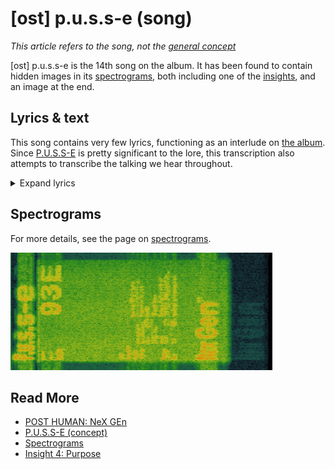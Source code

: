 # [ost] p.u.s.s-e (song)

*This article refers to the song, not the [general concept](../lore/pusse)*

[ost] p.u.s.s-e is the 14th song on the album. It has been found to contain hidden images in its [spectrograms](spectrograms),
both including one of the [insights](../lore/insights), and an image at the end.

## Lyrics & text

This song contains very few lyrics, functioning as an interlude on [the album](ph-nex-gen). 
Since [P.U.S.S-E](../lore/pusse) is pretty significant to the lore, this transcription 
also attempts to transcribe the talking we hear throughout.

<details class="lyrics">
<summary>Expand lyrics</summary>

```
- Talking:
It's simple folk-
[???]ogram therapeutic
It's DMT! And how could it help you access Youtopia?
Everybody stick around because we're gonna have some fun and look at this-
(Woman talking fast and jumbled)
I just wanted to try something new
Ecsta[sy]
You're si-
(Screaming)
GET AWAY, GET AWAY
(More distorted screaming)

I think the question on everyone's lips is 
what would you do for P.U.S.S-E?

(Music, flashes of "LET PUSS-E GUIDE YOU THERE")

Do you wanna join the millions of people that already ascended to Youtopia?

(Music, more imagery)

State of the art emotion simulator
Ancestors of the [yesteryears?]

- Singing:
THE BLOODS ON OUR HANDS
THE BLOODS ON OUR HANDS

- Talking:
WHAT WOULD YOU DO FOR PUSS-E

[SYMBOLS FLASHING, GENXSIS VIDEO, HIDDEN IMAGERY]

Remember when you used to care?
Remember when it used to mean something?
Remember when it was as simple as the summer sunset?
No? [man grumbling] You will.
```

</details>

## Spectrograms

For more details, see the page on [spectrograms](spectrograms).

![Spectrogram showing label on a P.U.S.S-E bottle](../../Resources/music/spectrograms/spectogram_pusse_end.png)

## Read More

- [POST HUMAN: NeX GEn](ph-nex-gen)
- [P.U.S.S-E (concept)](../lore/pusse)
- [Spectrograms](spectrograms)
- [Insight 4: Purpose](../lore/insight4-vision)
